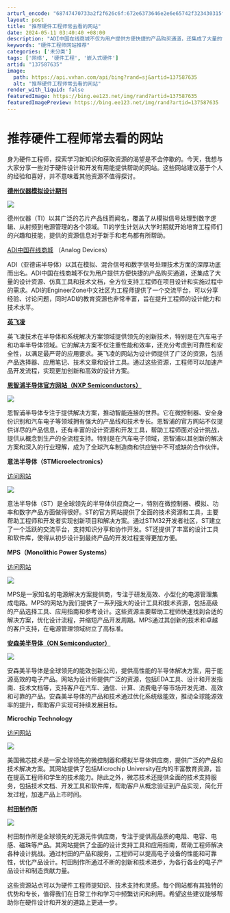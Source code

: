 ```yaml
---
arturl_encode: "68747470733a2f2f626c6f:672e6373646e2e6e65742f323430315f38343230343830362f:61727469636c652f64657461696c732f313337353837363335"
layout: post
title: "推荐硬件工程师常去看的网站"
date: 2024-05-11 03:40:40 +08:00
description: "ADI中国在线商城不仅为用户提供方便快捷的产品购买通道，还集成了大量的设计资源、仿真工具和技术文档，"
keywords: "硬件工程师网站推荐"
categories: ['未分类']
tags: ['网络', '硬件工程', '嵌入式硬件']
artid: "137587635"
image:
  path: https://api.vvhan.com/api/bing?rand=sj&artid=137587635
  alt: "推荐硬件工程师常去看的网站"
render_with_liquid: false
featuredImage: https://bing.ee123.net/img/rand?artid=137587635
featuredImagePreview: https://bing.ee123.net/img/rand?artid=137587635
---
```


# 推荐硬件工程师常去看的网站

身为硬件工程师，探索学习新知识和获取资源的渴望是不会停歇的。今天，我想与大家分享一些对于硬件设计和开发有用能提供帮助的网站。这些网站建议基于个人的经验和喜好，并不意味着其他资源不值得探讨。

**[德州仪器模拟设计期刊](https://www.ti.com.cn/zh-cn/design-development/analog-design-journal.html "德州仪器模拟设计期刊")**

![](https://i-blog.csdnimg.cn/blog_migrate/6c6d9ebfaf68f6b5838619c2185e3575.png)

德州仪器（TI）以其广泛的芯片产品线而闻名，覆盖了从模拟信号处理到数字逻辑、从射频到电源管理的各个领域。TI的学生计划从大学时期就开始培育工程师们的兴趣和技能，提供的资源信息对于新手和老鸟都有所帮助。

[ADI中国在线商城](https://www.analog.com/cn/design-center/landing-pages/002/promotion/china-eshop.html?ADICID=PDSR-R_CN_P826450-baidu_ADW_Brand "ADI中国在线商城")
（Analog Devices）

ADI（亚德诺半导体）以其在模拟、混合信号和数字信号处理技术方面的深厚功底而出名。ADI中国在线商城不仅为用户提供方便快捷的产品购买通道，还集成了大量的设计资源、仿真工具和技术文档，全方位支持工程师在项目设计和实施过程中的需求。ADI的EngineerZone中文社区为工程师提供了一个交流平台，可以分享经验、讨论问题，同时ADI的教育资源也非常丰富，旨在提升工程师的设计能力和技术水平。

**[英飞凌](https://www.infineon.com/cms/cn/ "英飞凌")**

英飞凌技术在半导体和系统解决方案领域提供领先的创新技术，特别是在汽车电子和功率半导体领域。它的解决方案不仅注重性能和效率，还充分考虑到可靠性和安全性，以满足最严苛的应用要求。英飞凌的网站为设计师提供了广泛的资源，包括产品选择器、应用笔记、技术文章和设计工具。通过这些资源，工程师可以加速产品开发流程，实现更加创新和高效的设计方案。

**[恩智浦半导体官方网站（NXP Semiconductors）](https://www.nxp.com.cn/?medium=01&city=111 "恩智浦半导体官方网站（NXP Semiconductors）")**

![](https://i-blog.csdnimg.cn/blog_migrate/c7d439005cb95693480e8488265552dc.png)
  
恩智浦半导体专注于提供解决方案，推动智能连接的世界。它在微控制器、安全身份识别和汽车电子等领域拥有强大的产品线和技术专长。恩智浦的官方网站不仅提供详尽的产品信息，还有丰富的设计资源和开发工具，帮助工程师面对设计挑战，提供从概念到生产的全流程支持。特别是在汽车电子领域，恩智浦以其创新的解决方案和深入的行业理解，成为了全球汽车制造商和供应链中不可或缺的合作伙伴。

**意法半导体（STMicroelectronics）**
  
[访问网站](https://www.st.com/content/st_com/zh.html "访问网站")

![](https://i-blog.csdnimg.cn/blog_migrate/a99b96190e9e21d5febeee9ece98796a.png)

意法半导体（ST）是全球领先的半导体供应商之一，特别在微控制器、模拟、功率和数字产品方面做得很好。ST的官方网站提供了全面的技术资源和工具，主要帮助工程师和开发者实现创新项目和解决方案。通过STM32开发者社区，ST建立了一个活跃的交流平台，支持知识分享和协作开发。ST还提供了丰富的设计工具和软件库，使得从初步设计到最终产品的开发过程变得更加方便。

**MPS（Monolithic Power Systems）**
  
[访问网站](https://www.monolithicpower.com/ "访问网站")

![](https://i-blog.csdnimg.cn/blog_migrate/d13607d5230805376cd32b9968efe6ad.png)
  
MPS是一家知名的电源解决方案提供商，专注于研发高效、小型化的电源管理集成电路。MPS的网站为我们提供了一系列强大的设计工具和技术资源，包括高级的产品选择工具、应用指南和参考设计。这些资源主要帮助工程师快速找到合适的解决方案，优化设计流程，并缩短产品开发周期。MPS通过其创新的技术和卓越的客户支持，在电源管理领域树立了高标准。

**[安森美半导体（ON Semiconductor）](https://www.onsemi.cn/ "安森美半导体（ON Semiconductor）")**

![](https://i-blog.csdnimg.cn/blog_migrate/554f0998d1332705d28826e3656cd016.png)
  
安森美半导体是全球领先的能效创新公司，提供高性能的半导体解决方案，用于能源高效的电子产品。网站为设计师提供广泛的资源，包括EDA工具、设计和开发指南、技术文档等，支持客户在汽车、通信、计算、消费电子等市场开发先进、高效和可靠的产品。安森美半导体的产品和技术通过优化系统级能效，推动全球能源效率的提升，帮助客户实现可持续发展目标。

**Microchip Technology**
  
[访问网站](https://www.microchip.com/ "访问网站")

![](https://i-blog.csdnimg.cn/blog_migrate/7a93906ce7edb6293cd7fcc930fcad4c.png)
  
美国微芯技术是一家全球领先的微控制器和模拟半导体供应商，提供广泛的产品和技术解决方案。其网站提供了包括Microchip University在内的丰富教育资源，旨在提高工程师和学生的技术能力。除此之外，微芯技术还提供全面的技术支持服务，包括技术文档、开发工具和软件库，帮助客户从概念验证到产品实现，简化开发过程，加速产品上市时间。

**[村田制作所](https://www.murata.com/zh-cn "村田制作所")**

![](https://i-blog.csdnimg.cn/blog_migrate/88a4d973ff260e5df969e7de0b975f48.png)
  
村田制作所是全球领先的无源元件供应商，专注于提供高品质的电阻、电容、电感、磁珠等产品。其网站提供了全面的设计支持工具和应用指南，帮助工程师解决各种设计挑战。通过村田的产品和服务，工程师可以提高电子设备的性能和可靠性，优化产品设计。村田制作所通过不断的创新和技术进步，为各行各业的电子产品设计和制造贡献力量。

这些资源站点可以为硬件工程师提知识、技术支持和灵感。每个网站都有其独特的优势和专长，值得我们在日常工作和学习中频繁访问和利用。希望这些建议能够帮助你在硬件设计和开发的道路上更进一步。